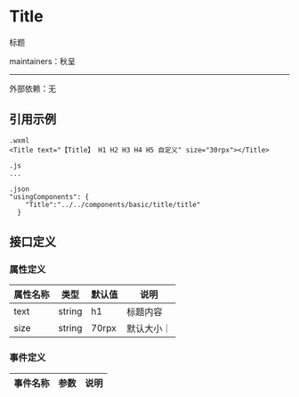 # Title
	
标题

maintainers：秋呈

------

外部依赖：无

## 引用示例

```minipro
.wxml
<Title text="【Title】 H1 H2 H3 H4 H5 自定义" size="30rpx"></Title>

.js
...

.json
"usingComponents": {
    "Title":"../../components/basic/title/title"
  }
```


## 接口定义


### 属性定义
    
| 属性名称| 类型 | 默认值|说明 |
|------|-----|------|------|
|text|string|h1|标题内容|
|size|string|70rpx|默认大小｜

### 事件定义
| 事件名称|参数|说明 |
|------|-----------|------|

